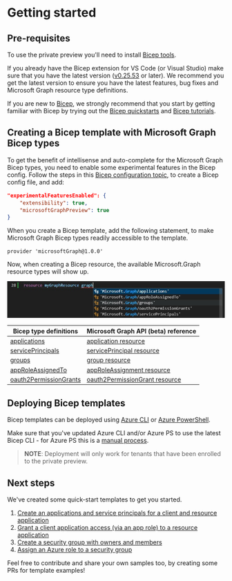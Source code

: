 # Getting started

## Pre-requisites

To use the private preview you'll need to install [Bicep tools](https://learn.microsoft.com/azure/azure-resource-manager/bicep/install).

If you already have the Bicep extension for VS Code (or Visual Studio) make sure that you have the latest version ([v0.25.53](https://github.com/Azure/bicep/releases/tag/v0.25.53) or later).
We recommend you get the latest version to ensure you have the latest features, bug fixes and Microsoft Graph resource type definitions.

If you are new to [Bicep](https://learn.microsoft.com/azure/azure-resource-manager/bicep/overview?tabs=bicep), we strongly recommend that you start by getting familiar with Bicep by trying out the [Bicep quickstarts](https://learn.microsoft.com//azure/azure-resource-manager/bicep/quickstart-create-bicep-use-visual-studio-code?tabs=CLI) and [Bicep tutorials](https://learn.microsoft.com/azure/azure-resource-manager/bicep/learn-bicep).

## Creating a Bicep template with Microsoft Graph Bicep types

To get the benefit of intellisense and auto-complete for the Microsoft Graph Bicep types, you need to enable some experimental features in the Bicep config. Follow the steps in this [Bicep configuration topic](https://learn.microsoft.com/en-us/azure/azure-resource-manager/bicep/bicep-config), to create a Bicep config file, and add:

```json
"experimentalFeaturesEnabled": {
    "extensibility": true,
    "microsoftGraphPreview": true
}
```

When you create a Bicep template, add the following statement, to make Microsoft Graph Bicep types readily accessible to the template.

```bicep
provider 'microsoftGraph@1.0.0'
```

Now, when creating a Bicep resource, the available Microsoft.Graph resource types will show up.

![image](./VS%20code%20graph%20types%20in%20bicep.jpg)

| Bicep type definitions | Microsoft Graph API (beta) reference |
|--------------|-----------|
| [applications](../generated/microsoftgraph/microsoft.graph/beta/types.md#resource-microsoftgraphapplicationsbeta) | [application resource](https://learn.microsoft.com/graph/api/resources/application?view=graph-rest-beta) |
| [servicePrincipals](../generated/microsoftgraph/microsoft.graph/beta/types.md#resource-microsoftgraphserviceprincipalsbeta) | [servicePrincipal resource](https://learn.microsoft.com/graph/api/resources/serviceprincipal?view=graph-rest-beta) |
| [groups](../generated/microsoftgraph/microsoft.graph/beta/types.md#resource-microsoftgraphgroupsbeta) | [group resource](https://learn.microsoft.com/graph/api/resources/group?view=graph-rest-beta) |
| [appRoleAssignedTo](../generated/microsoftgraph/microsoft.graph/beta/types.md#resource-microsoftgraphapproleassignedtobeta) | [appRoleAssignment resource](https://learn.microsoft.com/graph/api/resources/approleassignment?view=graph-rest-beta) |
| [oauth2PermissionGrants](../generated/microsoftgraph/microsoft.graph/beta/types.md#resource-microsoftgraphoauth2permissiongrantsbeta) | [oauth2PermissionGrant resource](https://learn.microsoft.com/graph/api/resources/oauth2permissiongrant?view=graph-rest-beta) |

## Deploying Bicep templates

Bicep templates can be deployed using [Azure CLI](https://learn.microsoft.com/cli/azure/install-azure-cli) or [Azure PowerShell](https://learn.microsoft.com/powershell/azure/install-azure-powershell).

Make sure that you've updated Azure CLI and/or Azure PS to use the latest Bicep CLI - for Azure PS this is a [manual process](https://learn.microsoft.com/azure/azure-resource-manager/bicep/install#azure-powershell).
> **NOTE**: Deployment will only work for tenants that have been enrolled to the private preview.

## Next steps

We've created some quick-start templates to get you started.  

1. [Create an applications and service principals for a client and resource application](../quickstart-templates/application-serviceprincipal-create-client-resource/)
2. [Grant a client application access (via an app role) to a resource application](../quickstart-templates/resource-application-access-grant-to-client-application/)
3. [Create a security group with owners and members](../quickstart-templates/security-group-create-with-owners-and-members/)
4. [Assign an Azure role to a security group](../quickstart-templates/security-group-assign-azure-role/)

Feel free to contribute and share your own samples too, by creating some PRs for template examples!
